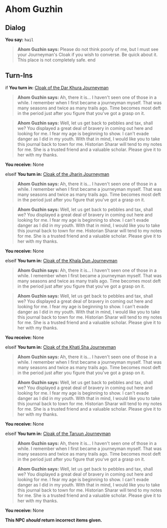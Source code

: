 # Ahom Guzhin
## Dialog

**You say:** `hail`



>**Ahom Guzhin says:** Please do not think poorly of me, but I must see your Journeyman's Cloak if you wish to converse. Be quick about it. This place is not completely safe.
end

## Turn-Ins





if **You turn in:** [Cloak of the Dar Khura Journeyman](/item/6267)


>**Ahom Guzhin says:** Ah, there it is... I haven't seen one of those in a while. I remember when I first became a journeyman myself. That was many seasons and twice as many trails ago. Time becomes most deft in the period just after you figure that you've got a grasp on it.


>**Ahom Guzhin says:** Well, let us get back to pebbles and tax, shall we? You displayed a great deal of bravery in coming out here and looking for me. I fear my age is beginning to show. I can't evade danger as I did in my youth. With that in mind, I would like you to take this journal back to town for me. Historian Sharar will tend to my notes for me. She is a trusted friend and a valuable scholar. Please give it to her with my thanks.


 **You receive:** None 

elseif **You turn in:** [Cloak of the Jharin Journeyman](/item/6159)


>**Ahom Guzhin says:** Ah, there it is... I haven't seen one of those in a while. I remember when I first became a journeyman myself. That was many seasons and twice as many trails ago. Time becomes most deft in the period just after you figure that you've got a grasp on it.


>**Ahom Guzhin says:** Well, let us get back to pebbles and tax, shall we? You displayed a great deal of bravery in coming out here and looking for me. I fear my age is beginning to show. I can't evade danger as I did in my youth. With that in mind, I would like you to take this journal back to town for me. Historian Sharar will tend to my notes for me. She is a trusted friend and a valuable scholar. Please give it to her with my thanks.


 **You receive:** None 

elseif **You turn in:** [Cloak of the Khala Dun Journeyman](/item/6222)


>**Ahom Guzhin says:** Ah, there it is... I haven't seen one of those in a while. I remember when I first became a journeyman myself. That was many seasons and twice as many trails ago. Time becomes most deft in the period just after you figure that you've got a grasp on it.


>**Ahom Guzhin says:** Well, let us get back to pebbles and tax, shall we? You displayed a great deal of bravery in coming out here and looking for me. I fear my age is beginning to show. I can't evade danger as I did in my youth. With that in mind, I would like you to take this journal back to town for me. Historian Sharar will tend to my notes for me. She is a trusted friend and a valuable scholar. Please give it to her with my thanks.


 **You receive:** None 

elseif **You turn in:** [Cloak of the Khati Sha Journeyman](/item/6184)


>**Ahom Guzhin says:** Ah, there it is... I haven't seen one of those in a while. I remember when I first became a journeyman myself. That was many seasons and twice as many trails ago. Time becomes most deft in the period just after you figure that you've got a grasp on it.


>**Ahom Guzhin says:** Well, let us get back to pebbles and tax, shall we? You displayed a great deal of bravery in coming out here and looking for me. I fear my age is beginning to show. I can't evade danger as I did in my youth. With that in mind, I would like you to take this journal back to town for me. Historian Sharar will tend to my notes for me. She is a trusted friend and a valuable scholar. Please give it to her with my thanks.


 **You receive:** None 

elseif **You turn in:** [Cloak of the Taruun Journeyman](/item/6275)


>**Ahom Guzhin says:** Ah, there it is... I haven't seen one of those in a while. I remember when I first became a journeyman myself. That was many seasons and twice as many trails ago. Time becomes most deft in the period just after you figure that you've got a grasp on it.


>**Ahom Guzhin says:** Well, let us get back to pebbles and tax, shall we? You displayed a great deal of bravery in coming out here and looking for me. I fear my age is beginning to show. I can't evade danger as I did in my youth. With that in mind, I would like you to take this journal back to town for me. Historian Sharar will tend to my notes for me. She is a trusted friend and a valuable scholar. Please give it to her with my thanks.


 **You receive:** None 

**This NPC *should* return incorrect items given.**

